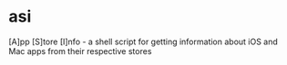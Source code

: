 asi
===

[A]pp [S]tore [I]nfo - a shell script for getting information about iOS and Mac apps from their respective stores